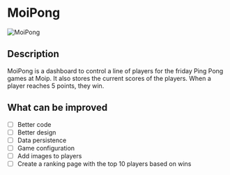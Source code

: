 # MoiPong

![MoiPong](https://i.imgur.com/asRAz3O.png)

## Description

MoiPong is a dashboard to control a line of players for the friday Ping Pong games at Moip.
It also stores the current scores of the players.
When a player reaches 5 points, they win.

## What can be improved
- [ ] Better code
- [ ] Better design
- [ ] Data persistence
- [ ] Game configuration
- [ ] Add images to players
- [ ] Create a ranking page with the top 10 players based on wins
